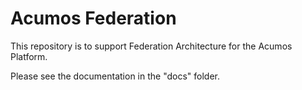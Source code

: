 # Acumos Federation

This repository is to support Federation Architecture for the Acumos Platform. 

Please see the documentation in the "docs" folder.

